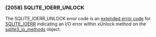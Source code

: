 ### (2058\) SQLITE\_IOERR\_UNLOCK



 The SQLITE\_IOERR\_UNLOCK error code is an [extended error code](rescode.html#pve)
 for [SQLITE\_IOERR](rescode.html#ioerr) indicating an I/O error
 within xUnlock method on the [sqlite3\_io\_methods](c3ref/io_methods.html) object.




